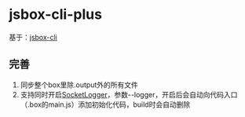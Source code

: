 # jsbox-cli-plus

基于：[jsbox-cli](https://www.npmjs.com/package/jsbox-cli)

## 完善
1. 同步整个box里除.output外的所有文件
2. 支持同时开启[SocketLogger](https://www.npmjs.com/package/jsbox-logger)，参数--logger，开启后会自动向代码入口（.box的main.js）添加初始化代码，build时会自动删除